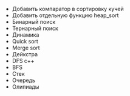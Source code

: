 - Добавить компаратор в сортировку кучей
- Добавить отдельную функцию heap_sort
- Бинарный поиск
- Тернарный поиск 
- Динамика
- Quick sort
- Merge sort
- Дейкстра
- DFS c++
- BFS
- Стек
- Очередь
- Олипиады